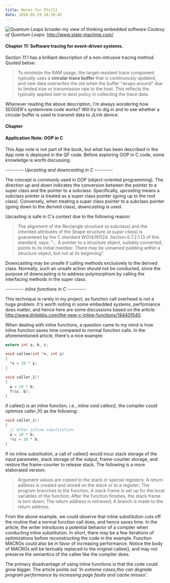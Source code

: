 ```yaml
---
title: Notes for PSiCC2
date: 2018-05-29 10:39:45
---
```


![Quantum Leaps broader my view of thinking embedded software](http://www.state-machine.com/qpc/qp_banner.jpg)
*Coutesy of Quantum Leaps:* http://www.state-machine.com/    

#### **Chapter 11: Software tracing for event-driven systems.**

Section 11.1 has a brilliant description of a non-intrusive tracing method. Quoted below:

> To minimize the RAM usage, the target-resident trace component typically uses a **circular trace buffer** that is continuously updated, and new data overwrites the old when the buffer "wraps around" due to limited size or transmission rate to the host. This reflects the typically applied *last-is-best* policy in collecting the trace data.

Whenever reading the above description, I'm always wondering how SEGGER's systemview code works? Will try to dig in and to see whether a circular buffer is used to transmit data to JLink device.

#### **Chapter**



#### **Application Note: OOP in C**

This App note is not part of the book, but what has been described in the App note is deployed in the QF code. Before exploring OOP in C code, some knowledge is worth discussing.

--------- *Upcasting and downcasting in C* ---------

The concept is commonly used in OOP (object-oriented programming). The direction *up* and *down* indicates the conversion between the pointer to a super class and the pointer to a subclass. Specifically, *upcasting* means a subclass pointer is treated as a super class pointer (going up to the root class). Conversely, when treating a super class pointer to a subclass pointer (going down to the derived class), *downcasting* is used.

Upcasting is safe in C's context due to the following reason:

>The alignment of the Rectangle structure (*a subclass*) and the inherited attributes of the Shape structure (*a super class*) is guaranteed by the C standard WG14/N1124. Section 6.7.2.1.13 of this standard, says: "... A pointer to a structure object, suitably converted, points to its initial member. There may be unnamed padding within a structure object, but not at its beginning".

Downcasting may be unsafe if calling methods exclusively to the derived class. Normally, such an unsafe action should not be conducted, since the purpose of downcasting is to address polymorphism by calling the interfacing methods in the super class.

--------- *inline functions in C* ---------

This technique is rarely in my project, as function call overhead is not a huge problem. It's worth noting in some embedded systems, performance does matter, and hence here are some discussions based on the article: http://www.drdobbs.com/the-new-c-inline-functions/184401540.

When dealing with inline functions, a question came to my mind is how inline function saves time compared to normal function calls. In the aforementioned article, there's a nice example:

```c
extern int a, b, c;

void callee(int *x, int y)
{
  *x = 10 * y;
}

void caller_1()
{
  a = 10 * b;
  f(&c, b);
}
```

if callee() is an inline function, i.e., *inline void callee()*, the compiler could optimize caller_1() as the following:

```c
void caller_1()
{
  // After inline substitution.
  a = 10 * b;
  *&c = 10 * b;
}
```

If no inline substitution, a call of callee() would incur stack storage of the input parameter, stack storage of the output, frame-counter storage, and restore the frame-counter to release stack. The following is a more elaborated version:

>Argument values are copied to the stack or special registers; A return address is created and stored on the stack or to a register; The program branches to the function; A stack frame is set up for the local variables of the function; After the function finishes, the stack frame is torn down; The return address is retrieved; A branch is made to the return address.

From the above example, we could observe that inline substitution cuts off the routine that a normal function call does, and hence saves time. In the article, the writer introduces a potential behavior of a compiler when conducting inline substitution. In short, there may be a few iterations of optimizations before reconstructing the code in the example. Function MACROs could also be in favor of increasing performance. Notice the body of MACROs will be textually replaced to the original callee(), and may not preserve the semantics of the callee like the compiler does.

The primary disadvantage of using inline functions is that the code could grow bigger. The article points out *'In extreme cases,this can degrade program performance by increasing page faults and cache misses'*.
